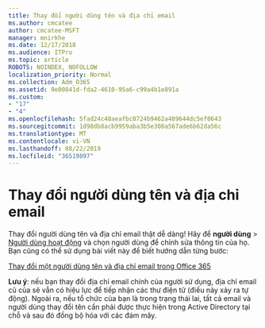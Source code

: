 ```yaml
---
title: Thay đổi người dùng tên và địa chỉ email
ms.author: cmcatee
author: cmcatee-MSFT
manager: mnirkhe
ms.date: 12/17/2018
ms.audience: ITPro
ms.topic: article
ROBOTS: NOINDEX, NOFOLLOW
localization_priority: Normal
ms.collection: Adm_O365
ms.assetid: 9e00841d-fda2-4610-95a6-c99a4b1e891a
ms.custom:
- "17"
- "4"
ms.openlocfilehash: 5fad24c48aeafbc0724b9462a489644dc5ef0643
ms.sourcegitcommit: 1d98db8acb9959aba3b5e308a567ade6b62da56c
ms.translationtype: MT
ms.contentlocale: vi-VN
ms.lasthandoff: 08/22/2019
ms.locfileid: "36519897"
---
```

# <a name="change-a-users-name-and-email-address"></a>Thay đổi người dùng tên và địa chỉ email

Thay đổi người dùng tên và địa chỉ email thật dễ dàng! Hãy để **người dùng** \> [Người dùng hoạt động](https://go.microsoft.com/fwlink/p/?linkid=834822) và chọn người dùng để chỉnh sửa thông tin của họ. Bạn cũng có thể sử dụng bài viết này để biết hướng dẫn từng bước:
  
[Thay đổi một người dùng tên và địa chỉ email trong Office 365](https://docs.microsoft.com/office365/admin/add-users/change-a-user-name-and-email-address)
  
 **Lưu ý**: nếu bạn thay đổi địa chỉ email chính của người sử dụng, địa chỉ email cũ của sẽ vẫn có hiệu lực để tiếp nhận các thư điện tử (điều này xảy ra tự động). Ngoài ra, nếu tổ chức của bạn là trong trạng thái lai, tất cả email và người dùng thay đổi tên cần phải được thực hiện trong Active Directory tại chỗ và sau đó đồng bộ hóa với các đám mây.
